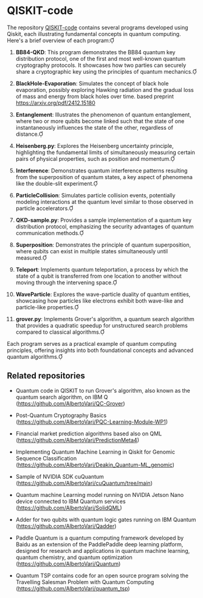# QISKIT-code

The repository [QISKIT-code](https://github.com/AlbertoVari/QISKIT-code) contains several programs developed using Qiskit, each illustrating fundamental concepts in quantum computing. Here's a brief overview of each program:

1. **BB84-QKD**: This program demonstrates the BB84 quantum key distribution protocol, one of the first and most well-known quantum cryptography protocols. It showcases how two parties can securely share a cryptographic key using the principles of quantum mechanics.

2. **BlackHole-Evaporation**: Simulates the concept of black hole evaporation, possibly exploring Hawking radiation and the gradual loss of mass and energy from black holes over time. based preprint https://arxiv.org/pdf/2412.15180

3. **Entanglement**: Illustrates the phenomenon of quantum entanglement, where two or more qubits become linked such that the state of one instantaneously influences the state of the other, regardless of distance.

4. **Heisenberg.py**: Explores the Heisenberg uncertainty principle, highlighting the fundamental limits of simultaneously measuring certain pairs of physical properties, such as position and momentum.

5. **Interference**: Demonstrates quantum interference patterns resulting from the superposition of quantum states, a key aspect of phenomena like the double-slit experiment.

6. **ParticleCollision**: Simulates particle collision events, potentially modeling interactions at the quantum level similar to those observed in particle accelerators.

7. **QKD-sample.py**: Provides a sample implementation of a quantum key distribution protocol, emphasizing the security advantages of quantum communication methods.

8. **Superposition**: Demonstrates the principle of quantum superposition, where qubits can exist in multiple states simultaneously until measured.

9. **Teleport**: Implements quantum teleportation, a process by which the state of a qubit is transferred from one location to another without moving through the intervening space.

10. **WaveParticle**: Explores the wave-particle duality of quantum entities, showcasing how particles like electrons exhibit both wave-like and particle-like properties.

11. **grover.py**: Implements Grover's algorithm, a quantum search algorithm that provides a quadratic speedup for unstructured search problems compared to classical algorithms.

Each program serves as a practical example of quantum computing principles, offering insights into both foundational concepts and advanced quantum algorithms. 


## Related repositories

- Quantum code in QISKIT to run Grover's algorithm, also known as the quantum search algorithm, on IBM Q (https://github.com/AlbertoVari/QC-Grover)

- Post-Quantum Cryptography Basics (https://github.com/AlbertoVari/PQC-Learning-Module-WP1)

- Financial market prediction algorithms based also on QML (https://github.com/AlbertoVari/PredictionMeta4)

- Implementing Quantum Machine Learning in Qiskit for Genomic Sequence Classification (https://github.com/AlbertoVari/Deakin_Quantum-ML_genomic)

- Sample of NVIDIA SDK cuQuantum (https://github.com/AlbertoVari/cuQuantum/tree/main)

- Quantum machine Learning model running on NVIDIA Jetson Nano device connected to IBM Quantum services (https://github.com/AlbertoVari/SolidQML)

- Adder for two qubits with quantum logic gates running on IBM Quantum (https://github.com/AlbertoVari/Qadder)

- Paddle Quantum is a quantum computing framework developed by Baidu as an extension of the PaddlePaddle deep learning platform, designed for research and applications in quantum machine learning, quantum chemistry, and quantum optimization (https://github.com/AlbertoVari/Quantum)

- Quantum TSP contains code for an open source program solving the Travelling Salesman Problem with Quantum Computing (https://github.com/AlbertoVari/quantum_tsp)


